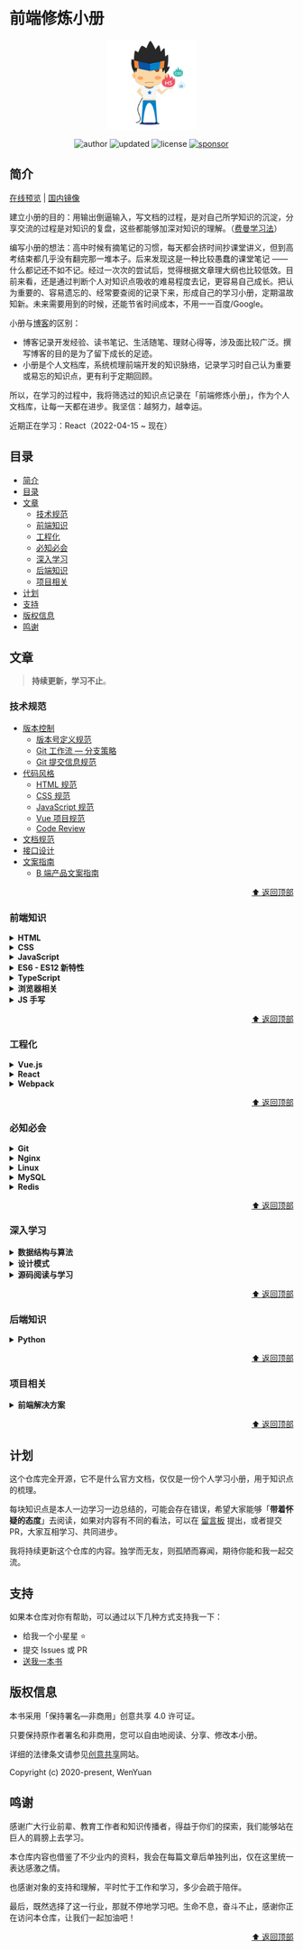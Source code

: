 # 前端修炼小册

<p align="center">
  <img src="/docs/.vuepress/public/img/skills.png" alt="fedbook.cn" width="160" height="160">
</p>

<p align="center">
  <img alt="author" src="https://img.shields.io/badge/author-wenyuan-blue.svg?style=flat-square">
  <img alt="updated" src="https://img.shields.io/badge/update-2022.05-blue.svg?style=flat-square">
  <img alt="license" src="https://img.shields.io/badge/license-CC BY NC 4.0-blue.svg?style=flat-square">
  <a href="https://www.wenyuanblog.com/gift.html" target="_blank">
    <img alt="sponsor" src="https://img.shields.io/badge/sponsor-❤-ff69b4.svg?style=flat-square">
  </a>
</p>

## 简介

[在线预览](https://www.fedbook.cn/) | [国内镜像](https://fedbook.gitee.io/)

建立小册的目的：用输出倒逼输入，写文档的过程，是对自己所学知识的沉淀，分享交流的过程是对知识的复盘，这些都能够加深对知识的理解。（[费曼学习法](https://36kr.com/p/1721599983617)）

编写小册的想法：高中时候有摘笔记的习惯，每天都会挤时间抄课堂讲义，但到高考结束都几乎没有翻完那一堆本子。后来发现这是一种比较愚蠢的课堂笔记 —— 什么都记还不如不记。经过一次次的尝试后，觉得根据文章理大纲也比较低效。目前来看，还是通过判断个人对知识点吸收的难易程度去记，更容易自己成长。把认为重要的、容易遗忘的、经常要查阅的记录下来，形成自己的学习小册，定期温故知新。未来需要用到的时候，还能节省时间成本，不用一一百度/Google。

小册与[博客](https://www.wenyuanblog.com/)的区别：

* 博客记录开发经验、读书笔记、生活随笔、理财心得等，涉及面比较广泛。撰写博客的目的是为了留下成长的足迹。
* 小册是个人文档库，系统梳理前端开发的知识脉络，记录学习时自己认为重要或易忘的知识点，更有利于定期回顾。

所以，在学习的过程中，我将筛选过的知识点记录在「前端修炼小册」，作为个人文档库，让每一天都在进步。我坚信：越努力，越幸运。

近期正在学习：React（2022-04-15 ~ 现在）

## 目录

- [简介](#简介)
- [目录](#目录)
- [文章](#文章)
  - [技术规范](#技术规范)
  - [前端知识](#前端知识)
  - [工程化](#工程化)
  - [必知必会](#必知必会)
  - [深入学习](#深入学习)
  - [后端知识](#后端知识)
  - [项目相关](#项目相关)
- [计划](#计划)
- [支持](#支持)
- [版权信息](#版权信息)
- [鸣谢](#鸣谢)

## 文章

> **持续更新，学习不止**。

### 技术规范

- [版本控制](https://fedbook.cn/style-guide/version-control/)
  - [版本号定义规范](https://fedbook.cn/style-guide/version-control/version-number/)
  - [Git 工作流 — 分支策略](https://fedbook.cn/style-guide/version-control/git-workflow/)
  - [Git 提交信息规范](https://fedbook.cn/style-guide/version-control/git-commit-message/)
- [代码风格](https://fedbook.cn/style-guide/program/)
  - [HTML 规范](https://fedbook.cn/style-guide/program/html-spec/)
  - [CSS 规范](https://fedbook.cn/style-guide/program/css-spec/)
  - [JavaScript 规范](https://fedbook.cn/style-guide/program/javascript-spec/)
  - [Vue 项目规范](https://fedbook.cn/style-guide/program/vuejs-spec/)
  - [Code Review](https://fedbook.cn/style-guide/program/code-review/)
- [文档规范](https://fedbook.cn/style-guide/document/)
- [接口设计](https://fedbook.cn/style-guide/apis/)
- [文案指南](https://fedbook.cn/style-guide/product/)
  - [B 端产品文案指南](https://fedbook.cn/style-guide/version-control/tob/)

<p align=right>
  <a href="#目录">⬆️ 返回顶部</a>
</p>

### 前端知识

<details>
<summary><b>HTML</b></summary>

- [HTML 基本结构](https://fedbook.cn/frontend-knowledge/html/html-basic-structure/)
- [语义类标签](https://fedbook.cn/frontend-knowledge/html/semantic-elements/)
- 其它知识点，待后续继续补充

</details>

<details>
<summary><b>CSS</b></summary>

- [CSS 引入方式](https://fedbook.cn/frontend-knowledge/css/ways-to-insert-css/)
- [选择器与样式优先级](https://fedbook.cn/frontend-knowledge/css/selectors-and-selector-priority/)
- [伪元素和伪类](https://fedbook.cn/frontend-knowledge/css/pseudo-elements-and-pseudo-classes/)
- [长度和单位](https://fedbook.cn/frontend-knowledge/css/length-and-units/)
- [盒模型](https://fedbook.cn/frontend-knowledge/css/box-model/)
- [定位（position）](https://fedbook.cn/frontend-knowledge/css/position-property/)
- [浮动（float）](https://fedbook.cn/frontend-knowledge/css/float-property/)
- [BFC](https://fedbook.cn/frontend-knowledge/css/bfc/)
- [经典布局](https://fedbook.cn/frontend-knowledge/css/layout/)
- [Flexbox 布局](https://fedbook.cn/frontend-knowledge/css/flexbox/)
- [Grid 布局](https://fedbook.cn/frontend-knowledge/css/grid/)
- 其它知识点，待后续继续补充

</details>

<details>
<summary><b>JavaScript</b></summary>

- **JavaScript 核心**
- [数据类型](https://fedbook.cn/frontend-knowledge/javascript/data-types/)
- [栈空间和堆空间](https://fedbook.cn/frontend-knowledge/javascript/stack-and-heap/)
- [执行上下文和调用栈](https://fedbook.cn/frontend-knowledge/javascript/execution-context/)
- [作用域](https://fedbook.cn/frontend-knowledge/javascript/scope/)
- [闭包](https://fedbook.cn/frontend-knowledge/javascript/closure/)
- [this 指向](https://fedbook.cn/frontend-knowledge/javascript/this-keyword/)
- [原型与原型链](https://fedbook.cn/frontend-knowledge/javascript/prototype-and-prototype-chain/)
- [垃圾回收](https://fedbook.cn/frontend-knowledge/javascript/gc/)
- [同步与异步](https://fedbook.cn/frontend-knowledge/javascript/sync-and-async/)
- [事件循环机制](https://fedbook.cn/frontend-knowledge/javascript/event-loop/)
- [浅克隆与深克隆](https://fedbook.cn/frontend-knowledge/javascript/shallow-clone-and-deep-clone/)
- [高阶函数](https://fedbook.cn/frontend-knowledge/javascript/higher-order-function/)
- **JavaScript 专题**
- [数组遍历的几种方式](https://fedbook.cn/frontend-knowledge/javascript/array-iteration/)
- [对象遍历的几种方式](https://fedbook.cn/frontend-knowledge/javascript/object-iteration/)
- [继承的八种方式](https://fedbook.cn/frontend-knowledge/javascript/inheritance/)
- [声明函数的六种方式](https://fedbook.cn/frontend-knowledge/javascript/function-declare/)
- [调用函数的四种方式](https://fedbook.cn/frontend-knowledge/javascript/function-invocation/)
- 其它知识点，待后续继续补充

</details>

<details>
<summary><b>ES6 - ES12 新特性</b></summary>

- [ECMAScript2015(ES6)](https://fedbook.cn/frontend-knowledge/es6-and-beyond/es6-let-const/)
- [ECMAScript2016(ES7)](https://fedbook.cn/frontend-knowledge/es6-and-beyond/es7-array/)
- [ECMAScript2017(ES8)](https://fedbook.cn/frontend-knowledge/es6-and-beyond/es8-async-await/)
- [ECMAScript2018(ES9)](https://fedbook.cn/frontend-knowledge/es6-and-beyond/es9-for-await-of/)
- [ECMAScript2019(ES10)](https://fedbook.cn/frontend-knowledge/es6-and-beyond/es10-object/)
- [ECMAScript2020(ES11)](https://fedbook.cn/frontend-knowledge/es6-and-beyond/es11-string/)
- [ECMAScript2021(ES12)](https://fedbook.cn/frontend-knowledge/es6-and-beyond/es12-string/)

</details>

<details>
<summary><b>TypeScript</b></summary>

- **TypeScript 基础**
- [基础类型](https://fedbook.cn/frontend-knowledge/typescript/basic-types/)
- [字面量类型](https://fedbook.cn/frontend-knowledge/typescript/literal/)
- [函数](https://fedbook.cn/frontend-knowledge/typescript/function/)
- [类](https://fedbook.cn/frontend-knowledge/typescript/class/)
- [接口类型与类型别名](https://fedbook.cn/frontend-knowledge/typescript/interface-and-type/)
- [联合类型与交叉类型](https://fedbook.cn/frontend-knowledge/typescript/union-and-intersection/)
- [枚举](https://fedbook.cn/frontend-knowledge/typescript/enum/)
- [泛型](https://fedbook.cn/frontend-knowledge/typescript/generics/)
- **TypeScript 进阶**
- [类型守卫](https://fedbook.cn/frontend-knowledge/typescript/type-guard/)

</details>

<details>
<summary><b>浏览器相关</b></summary>

- **浏览器工作原理**
- [浏览器宏观认识](https://fedbook.cn/frontend-knowledge/browser/browser-macro-knowledge/)
- [浏览器内核与 JavaScript 引擎](https://fedbook.cn/frontend-knowledge/browser/kernel-and-javascript-engine/)
- [渲染引擎的工作原理](https://fedbook.cn/frontend-knowledge/browser/execution-details-of-rendering-process/)
- [V8 引擎的工作原理](https://fedbook.cn/frontend-knowledge/browser/execution-details-of-v8-engine/)
- **浏览器安全**
- [同源策略](https://fedbook.cn/frontend-knowledge/browser/same-origin-policy/)
- [跨站脚本攻击（XSS）](https://fedbook.cn/frontend-knowledge/browser/xss/)
- [CSRF 攻击](https://fedbook.cn/frontend-knowledge/browser/csrf/)
- [网络安全协议（HTTPS）](https://fedbook.cn/frontend-knowledge/browser/https/)

</details>

<details>
<summary><b>JS 手写</b></summary>

- **简单手写：函数**
- [实现防抖函数（debounce）](https://fedbook.cn/frontend-knowledge/javascript-handwritten/实现防抖函数-debounce/)
- [实现节流函数（throttle）](https://fedbook.cn/frontend-knowledge/javascript-handwritten/实现节流函数-throttle/)
- [实现浅克隆（shallowClone）](https://fedbook.cn/frontend-knowledge/javascript-handwritten/实现浅克隆-shallow-clone/)
- [实现深克隆（deepClone）](https://fedbook.cn/frontend-knowledge/javascript-handwritten/实现深克隆-deep-clone/)
- [实现 instanceof 运算符](https://fedbook.cn/frontend-knowledge/javascript-handwritten/实现instanceof运算符/)
- [实现 Object.create 方法](https://fedbook.cn/frontend-knowledge/javascript-handwritten/实现object-create方法/)
- [实现 new 运算符](https://fedbook.cn/frontend-knowledge/javascript-handwritten/实现new运算符/)
- [实现 call 方法](https://fedbook.cn/frontend-knowledge/javascript-handwritten/实现call方法/)
- [实现 apply 方法](https://fedbook.cn/frontend-knowledge/javascript-handwritten/实现apply方法/)
- [实现 bind 方法](https://fedbook.cn/frontend-knowledge/javascript-handwritten/实现bind方法/)
- 其它知识点，待后续继续补充
- **复杂手写：类库**
- [实现符合 Promises/A+ 规范的 Promise](https://fedbook.cn/frontend-knowledge/javascript-handwritten/my-promise/)
- 其它知识点，待后续继续补充

</details>

<p align=right>
  <a href="#目录">⬆️ 返回顶部</a>
</p>

### 工程化

<details>
<summary><b>Vue.js</b></summary>

- [基础用法要点](https://fedbook.cn/frontend-engineering/vuejs/basic-use/)
- [高级用法特性](https://fedbook.cn/frontend-engineering/vuejs/advanced-use/)
- [响应式原理](https://fedbook.cn/frontend-engineering/vuejs/reactive-data/)
- [虚拟 DOM 与 diff 算法](https://fedbook.cn/frontend-engineering/vuejs/virtual-dom-and-diff/)
- [模板编译](https://fedbook.cn/frontend-engineering/vuejs/template-compile/)
- [组件渲染与更新](https://fedbook.cn/frontend-engineering/vuejs/component-render-and-update/)
- [前端路由原理](https://fedbook.cn/frontend-engineering/vuejs/vue-router/)

</details>

<details>
<summary><b>React</b></summary>

- **React 基础** 
- [React JSX](https://fedbook.cn/frontend-engineering/react/react-jsx/)
- [React Hooks（内置）](https://fedbook.cn/frontend-engineering/react/react-internal-hooks/)
- [React Hooks（自定义）](https://fedbook.cn/frontend-engineering/react/react-custom-hooks/)
- [函数组件设计模式](https://fedbook.cn/frontend-engineering/react/function-component-design-patterns/)
- [React 表单知识点](https://fedbook.cn/frontend-engineering/react/form/)
- 近期在学习，每日更新

</details>

<details>
<summary><b>Webpack</b></summary>

- [核心概念](https://fedbook.cn/frontend-engineering/webpack/core-concept/)
- [基本配置](https://fedbook.cn/frontend-engineering/webpack/basic-config/)
- [高级配置](https://fedbook.cn/frontend-engineering/webpack/advanced-config/)
- [性能优化 - 构建速度](https://fedbook.cn/frontend-engineering/webpack/performance-optimization-in-build/)
- [性能优化 - 产出代码](https://fedbook.cn/frontend-engineering/webpack/performance-optimization-in-output/)
- [最佳实践 - 通用模板](https://fedbook.cn/frontend-engineering/webpack/generic-template/)

</details>

<p align=right>
  <a href="#目录">⬆️ 返回顶部</a>
</p>

### 必知必会

<details>
<summary><b>Git</b></summary>

- **Git 知识整理**
- [常用命令清单](https://fedbook.cn/basic-skills/git/common-command-manual/)
- [git rebase 的两种用法](https://fedbook.cn/basic-skills/git/git-rebase/)
- [配置密钥实现免密操作](https://fedbook.cn/basic-skills/git/add-ssh-key/)
- **Git 常见问题**
- [clone 速度过慢影响效率](https://fedbook.cn/basic-skills/git/solution-to-clone-too-slow/)
- [修改 commit 信息](https://fedbook.cn/basic-skills/git/solution-to-commit-info-mistake/)
- [已 commit 未 push，想修改代码](https://fedbook.cn/basic-skills/git/solution-to-last-commit-code-mistake/)
- [已 commit 未 push，漏提交文件](https://fedbook.cn/basic-skills/git/solution-to-missed-file-in-last-commit/)
- [刚刚的 commit 有误，想要撤回](https://fedbook.cn/basic-skills/git/solution-to-withdraw-last-commit/)
- [刚刚的 push 有误，想要撤回](https://fedbook.cn/basic-skills/git/solution-to-withdraw-last-push/)
- [pull 时发现代码冲突，如何解决](https://fedbook.cn/basic-skills/git/solution-to-code-conflict/)
- [如何修改历史 commits 中的用户名和邮箱](https://fedbook.cn/basic-skills/git/solution-to-change-name-and-email-in-history-commits/)
- [如何迁移仓库并保留 commits 记录](https://fedbook.cn/basic-skills/git/solution-to-migrate-repository-without-losing-history-commits/)
- [如何参与开源项目 - 提交 PR 与更新 Fork 分支](https://fedbook.cn/basic-skills/git/solution-to-participate-in-open-source-projects/)
- [如何使用 GitFlow 工作流进行团队协作](https://fedbook.cn/basic-skills/git/solution-to-gitflow/)

</details>

<details>
<summary><b>Nginx</b></summary>

- **Nginx 基础知识**
- [正向代理与反向代理](https://fedbook.cn/basic-skills/nginx/forward-proxy-and-reverse-proxy/)
- [负载均衡](https://fedbook.cn/basic-skills/nginx/load-balancing/)
- **Nginx 用法整理**
- [Nginx 的安装](https://fedbook.cn/basic-skills/nginx/installation-of-nginx/)
- [Nginx 的卸载](https://fedbook.cn/basic-skills/nginx/uninstallation-of-nginx/)
- [Nginx 常用命令](https://fedbook.cn/basic-skills/nginx/common-commands/)
- [Nginx 设置开机自启](https://fedbook.cn/basic-skills/nginx/set-auto-start-after-server-reboot/)
- [Nginx 配置文件详解](https://fedbook.cn/basic-skills/nginx/config-file-params-explanation/)
- [Nginx 配置文件模板](https://fedbook.cn/basic-skills/nginx/config-file-generic-template/)
- [Nginx 安全访问控制](https://fedbook.cn/basic-skills/nginx/ngx-http-access-module/)
- [Nginx 文件列表功能](https://fedbook.cn/basic-skills/nginx/ngx-http-autoindex-module/)
- [Nginx 页面安全认证](https://fedbook.cn/basic-skills/nginx/ngx-http-auth-basic-module/)
- [Nginx 部署 Https 安全认证](https://fedbook.cn/basic-skills/nginx/deploy-https-security-auth/)
- [Nginx 限流常用模块](https://fedbook.cn/basic-skills/nginx/traffic-limiting-modules/)
- **Nginx 部署方案**
- [Nginx 部署前后端分离项目](https://fedbook.cn/basic-skills/nginx/practice-in-front-end-separation-project/)
- 其它知识点，待后续继续补充

</details>

<details>
<summary><b>Linux</b></summary>

- **Linux 基础知识**
- [常用命令](https://fedbook.cn/basic-skills/linux/common-commands/)
- **Linux 常见问题**
- [vim 中文乱码问题](https://fedbook.cn/basic-skills/linux/solution-to-vim-encoding/)

</details>

<details>
<summary><b>MySQL</b></summary>

- **MySQL 基础知识**
- [MySQL 数据类型](https://fedbook.cn/basic-skills/mysql/data-types/)
- [MySQL 主键和自增 ID](https://fedbook.cn/basic-skills/mysql/primary-key-and-increment-id/)
- **MySQL 日常运维**
- [MySQL 的安装与卸载](https://fedbook.cn/basic-skills/mysql/installation-of-mysql/)
- [MySQL 常用命令](https://fedbook.cn/basic-skills/mysql/common-commands/)
- [MySQL 数据库设计规范](https://fedbook.cn/basic-skills/mysql/db-design-spec/)
- 其它知识点，待后续继续补充

</details>

<details>
<summary><b>Redis</b></summary>

- **Redis 基础知识**
- [Redis 数据类型](https://fedbook.cn/basic-skills/redis/data-types/)
- [Redis 缓存三大问题](https://fedbook.cn/basic-skills/redis/three-cache-problems/)

</details>

<p align=right>
  <a href="#目录">⬆️ 返回顶部</a>
</p>

### 深入学习

<details>
<summary><b>数据结构与算法</b></summary>

- [复杂度分析](https://fedbook.cn/in-depth-learning/algorithm/complexity-analysis/)
- [数据结构之数组](https://fedbook.cn/in-depth-learning/algorithm/array/)
- [数据结构之链表](https://fedbook.cn/in-depth-learning/algorithm/linked-list/)
- 学习计划调整，延后学习

</details>

<details>
<summary><b>设计模式</b></summary>

- **前置知识**
- [设计原则](https://fedbook.cn/in-depth-learning/design-patterns/5-principles/)
- [设计模式简介](https://fedbook.cn/in-depth-learning/design-patterns/23-patterns/)
- [UML 类图](https://fedbook.cn/in-depth-learning/design-patterns/uml-class-diagram/)
- **创建型模式**
- [工厂模式](https://fedbook.cn/in-depth-learning/design-patterns/factory-pattern/)
- [抽象工厂模式](https://fedbook.cn/in-depth-learning/design-patterns/abstract-factory-pattern/)
- [建造者模式](https://fedbook.cn/in-depth-learning/design-patterns/builder-pattern/)
- [单例模式](https://fedbook.cn/in-depth-learning/design-patterns/singleton-pattern/)
- [原型模式(前端不常用)](https://fedbook.cn/in-depth-learning/design-patterns/prototype-pattern/)
- **结构型模式**
- [适配器模式](https://fedbook.cn/in-depth-learning/design-patterns/adapter-pattern/)
- [装饰器模式](https://fedbook.cn/in-depth-learning/design-patterns/decorator-pattern/)
- [代理模式](https://fedbook.cn/in-depth-learning/design-patterns/proxy-pattern/)
- [外观模式](https://fedbook.cn/in-depth-learning/design-patterns/facade-pattern/)
- [桥接模式(前端不常用)](https://fedbook.cn/in-depth-learning/design-patterns/bridge-pattern/)
- [组合模式(前端不常用)](https://fedbook.cn/in-depth-learning/design-patterns/composite-pattern/)
- [享元模式(前端不常用)](https://fedbook.cn/in-depth-learning/design-patterns/flyweight-pattern/)
- **行为型模式**
- [观察者模式](https://fedbook.cn/in-depth-learning/design-patterns/observer-pattern/)
- [迭代器模式](https://fedbook.cn/in-depth-learning/design-patterns/iterator-pattern/)
- [状态模式](https://fedbook.cn/in-depth-learning/design-patterns/state-pattern/)
- [策略模式(前端不常用)](https://fedbook.cn/in-depth-learning/design-patterns/strategy-pattern/)
- [模板方法模式(前端不常用)](https://fedbook.cn/in-depth-learning/design-patterns/template-method-pattern/)
- [职责链模式(前端不常用)](https://fedbook.cn/in-depth-learning/design-patterns/chain-of-responsibility-pattern/)
- [命令模式(前端不常用)](https://fedbook.cn/in-depth-learning/design-patterns/command-pattern/)
- [备忘录模式(前端不常用)](https://fedbook.cn/in-depth-learning/design-patterns/memento-pattern/)
- [中介者模式(前端不常用)](https://fedbook.cn/in-depth-learning/design-patterns/mediator-pattern/)
- [访问者模式和解释器模式(不常用)](https://fedbook.cn/in-depth-learning/design-patterns/visitor-pattern-and-interpreter-pattern/)

</details>

<details>
<summary><b>源码阅读与学习</b></summary>

- [Vue3 源码中的基础工具函数](https://fedbook.cn/in-depth-learning/source-code/vue3-utils/)
- 抽空学习，不占用主学习进程

</details>

<p align=right>
  <a href="#目录">⬆️ 返回顶部</a>
</p>

### 后端知识

<details>
<summary><b>Python</b></summary>

- **Python 基础**
- [编译器与解释器](https://fedbook.cn/backend-knowledge/python/compiler-and-interpreter/)
- [语法规范](https://fedbook.cn/backend-knowledge/python/grammar/)
- [变量与常量](https://fedbook.cn/backend-knowledge/python/variables-and-constants/)
- [数据类型](https://fedbook.cn/backend-knowledge/python/data-types/)
- [函数参数](https://fedbook.cn/backend-knowledge/python/function-params/)
- [函数装饰器](https://fedbook.cn/backend-knowledge/python/function-decorators/)
- [面向对象编程](https://fedbook.cn/backend-knowledge/python/oop/)
- [类和实例](https://fedbook.cn/backend-knowledge/python/class-and-instance/)
- [类的继承](https://fedbook.cn/backend-knowledge/python/class-inheritance/)
- [类成员保护](https://fedbook.cn/backend-knowledge/python/class-access-modifiers/)
- **Python 模块**
- [使用 xlrd 处理旧版本 Excel](https://fedbook.cn/backend-knowledge/python/python-lib-xlrd/)
- [使用 openpyxl 处理新版本 Excel](https://fedbook.cn/backend-knowledge/python/python-lib-openpyxl/)
- [使用 smtplib 发送电子邮件](https://fedbook.cn/backend-knowledge/python/python-lib-smtplib/)
- [使用 subprocess 执行 cmd](https://fedbook.cn/backend-knowledge/python/python-lib-subprocess/)
- [使用 telnetlib 执行 Telnet](https://fedbook.cn/backend-knowledge/python/python-lib-telnetlib/)
- [使用 Paramiko 执行 SSH](https://fedbook.cn/backend-knowledge/python/python-lib-paramiko/)
- [使用 Fabric 执行 SSH](https://fedbook.cn/backend-knowledge/python/python-lib-fabric/)
- 其它知识点，待后续继续补充

</details>

<p align=right>
  <a href="#目录">⬆️ 返回顶部</a>
</p>

### 项目相关

<details>
<summary><b>前端解决方案</b></summary>

- [前端登录方案总结](https://fedbook.cn/project/solutions/login/)
- [大文件分片上传和断点续传](https://fedbook.cn/project/solutions/file-upload/)

</details>

<p align=right>
  <a href="#目录">⬆️ 返回顶部</a>
</p>

## 计划

这个仓库完全开源，它不是什么官方文档，仅仅是一份个人学习小册，用于知识点的梳理。

每块知识点是本人一边学习一边总结的，可能会存在错误，希望大家能够「**带着怀疑的态度**」去阅读，如果对内容有不同的看法，可以在 [留言板](https://github.com/wenyuan/fedbook/issues/new?title=【讨论】此处填写文章标题&body=-%20文章标题：%0A-%20文章链接：%0A-%20我的疑问/观点：%0A-%20推荐资料： "留言版") 提出，或者提交 PR，大家互相学习、共同进步。

我将持续更新这个仓库的内容。独学而无友，则孤陋而寡闻，期待你能和我一起交流。

## 支持

如果本仓库对你有帮助，可以通过以下几种方式支持我一下：

* 给我一个小星星 ⭐️
* 提交 Issues 或 PR
* [送我一本书](https://www.wenyuanblog.com/gift.html)

## 版权信息

本书采用「保持署名—非商用」创意共享 4.0 许可证。

只要保持原作者署名和非商用，您可以自由地阅读、分享、修改本小册。

详细的法律条文请参见[创意共享](http://creativecommons.org/licenses/by-nc/4.0/)网站。

Copyright (c) 2020-present, WenYuan

## 鸣谢

感谢广大行业前辈、教育工作者和知识传播者，得益于你们的探索，我们能够站在巨人的肩膀上去学习。

本仓库内容也借鉴了不少业内的资料，我会在每篇文章后单独列出，仅在这里统一表达感激之情。

也感谢对象的支持和理解，平时忙于工作和学习，多少会疏于陪伴。

最后，既然选择了这一行业，那就不停地学习吧。生命不息，奋斗不止，感谢你正在访问本仓库，让我们一起加油吧！

<p align=right>
  <a href="#目录">⬆️ 返回顶部</a>
</p>
